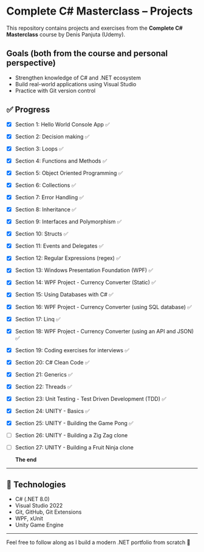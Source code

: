 # Complete C# Masterclass – Projects

This repository contains projects and exercises from the **Complete C# Masterclass** course by Denis Panjuta (Udemy).

## Goals (both from the course and personal perspective)
- Strengthen knowledge of C# and .NET ecosystem
- Build real-world applications using Visual Studio
- Practice with Git version control

## ✅ Progress
- [x] Section  1: Hello World Console App ✅
- [x] Section  2: Decision making ✅
- [x] Section  3: Loops ✅
- [x] Section  4: Functions and Methods ✅
- [x] Section  5: Object Oriented Programming ✅
- [x] Section  6: Collections ✅
- [x] Section  7: Error Handling ✅
- [x] Section  8: Inheritance ✅
- [x] Section  9: Interfaces and Polymorphism ✅
- [x] Section 10: Structs ✅
- [x] Section 11: Events and Delegates ✅
- [x] Section 12: Regular Expressions (regex) ✅
- [x] Section 13: Windows Presentation Foundation (WPF) ✅
- [x] Section 14: WPF Project - Currency Converter (Static) ✅
- [x] Section 15: Using Databases with C# ✅
- [x] Section 16: WPF Project - Currency Converter (using SQL database) ✅
- [x] Section 17: Linq ✅
- [x] Section 18: WPF Project - Currency Converter (using an API and JSON) ✅
- [x] Section 19: Coding exercises for interviews ✅
- [x] Section 20: C# Clean Code ✅
- [x] Section 21: Generics ✅
- [x] Section 22: Threads ✅
- [x] Section 23: Unit Testing - Test Driven Development (TDD) ✅
- [x] Section 24: UNITY - Basics ✅
- [x] Section 25: UNITY - Building the Game Pong ✅
- [ ] Section 26: UNITY - Building a Zig Zag clone
- [ ] Section 27: UNITY - Building a Fruit Ninja clone

   **The end**
---

## 🧠 Technologies
- C# (.NET 8.0)
- Visual Studio 2022
- Git, GitHub, Git Extensions
- WPF, xUnit
- Unity Game Engine

---

Feel free to follow along as I build a modern .NET portfolio from scratch 🚀
